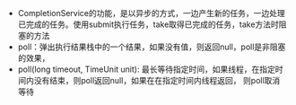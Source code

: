 - CompletionService的功能，是以异步的方式，一边产生新的任务，一边处理已完成的任务。使用submit执行任务，take取得已完成的任务，take方法时阻塞的方法
- poll：弹出执行结果栈中的一个结果，如果没有值，则返回null，poll是非阻塞的效果，
- poll(long timeout, TimeUnit unit): 最长等待指定时间，如果线程，在指定时间内没有结束，则poll返回null，如果在在指定时间内线程返回，
则poll取消等待